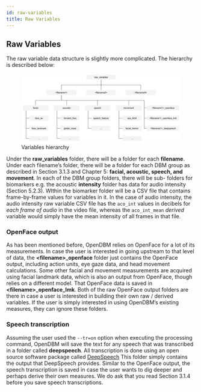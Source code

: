 ```yaml
---
id: raw-variables
title: Raw Variables
---
```


## Raw Variables

The raw variable data structure is slightly more complicated. The hierarchy is described below:
<figure>
  <img src="/docs/assets/raw_variables1.png" width="1000" alt="Variables hierarchy" />
  <figcaption>Variables hierarchy</figcaption>
</figure>

Under the **raw_variables** folder, there will be a folder for each **filename**. Under each filename’s folder, there will be a folder for each DBM group as described in Section 3.1.3 and Chapter 5: **facial, acoustic, speech, and movement**. In each of the DBM group folders, there will be sub- folders for biomarkers e.g. the acoustic **intensity** folder has data for audio intensity (Section 5.2.3). WIthin the biomarker folder will be a CSV file that contains frame-by-frame values for variables in it. In the case of audio intensity, the audio intensity raw variable CSV file has the `aco_int` values in decibels for *each frame of audio* in the video file, whereas the `aco_int_mean` *derived* variable would simply have the mean intensity of all frames in that file.

### OpenFace output

As has been mentioned before, OpenDBM relies on OpenFace for a lot of its measurements. In case the user is interested in going upstream to that level of data, the **<filename\>_openface** folder just contains the OpenFace output, including action units, eye gaze data, and head movement calculations. Some other facial and movement measurements are acquired using facial landmark data, which is also an output from OpenFace, though relies on a different model. That OpenFace data is saved in **<filename\>_openface_lmk**. Both of the raw OpenFace output folders are there in case a user is interested in building their own raw / derived variables. If the user is simply interested in using OpenDBM’s existing measures, they can ignore these folders.

### Speech transcription

Assuming the user used the `--tr=on` option when executing the processing command, OpenDBM will save the text for any speech that was transcribed in a folder called **deepspeech**. All transcription is done using an open source software package called [DeepSpeech](https://github.com/mozilla/DeepSpeech) This folder simply contains the output that DeepSpeech provides. Similar to the OpenFace output, the speech transcription is saved in case the user wants to dig deeper and perhaps derive their own measures. We do ask that you read Section 3.1.4 before you save speech transcriptions.